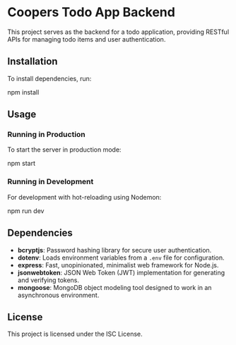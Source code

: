 # Coopers Todo App Backend

This project serves as the backend for a todo application, providing RESTful APIs for managing todo items and user authentication.

## Installation

To install dependencies, run:

npm install

## Usage

### Running in Production

To start the server in production mode:

npm start

### Running in Development

For development with hot-reloading using Nodemon:

npm run dev

## Dependencies

- **bcryptjs**: Password hashing library for secure user authentication.
- **dotenv**: Loads environment variables from a `.env` file for configuration.
- **express**: Fast, unopinionated, minimalist web framework for Node.js.
- **jsonwebtoken**: JSON Web Token (JWT) implementation for generating and verifying tokens.
- **mongoose**: MongoDB object modeling tool designed to work in an asynchronous environment.

## License

This project is licensed under the ISC License.
